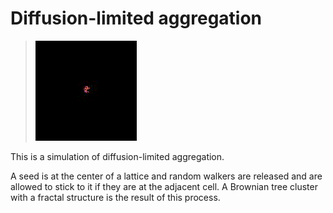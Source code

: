 # Diffusion-limited aggregation


> ![demo gif](https://github.com/anmv921/agreggation/blob/main/output-ezgif.com-crop.gif)



This is a simulation of diffusion-limited aggregation.

A seed is at the center of a lattice and random walkers are released and are allowed to stick to it if they are at the adjacent cell.
A Brownian tree cluster with a fractal structure is the result of this process.
